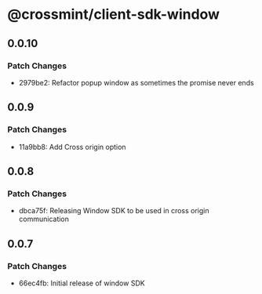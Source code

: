 # @crossmint/client-sdk-window

## 0.0.10

### Patch Changes

-   2979be2: Refactor popup window as sometimes the promise never ends

## 0.0.9

### Patch Changes

-   11a9bb8: Add Cross origin option

## 0.0.8

### Patch Changes

-   dbca75f: Releasing Window SDK to be used in cross origin communication

## 0.0.7

### Patch Changes

-   66ec4fb: Initial release of window SDK
